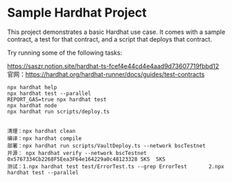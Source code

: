 # Sample Hardhat Project

This project demonstrates a basic Hardhat use case. It comes with a sample contract, a test for that contract, and a script that deploys that contract.

Try running some of the following tasks:

https://saszr.notion.site/hardhat-ts-fcef4e44cd4e4aad9d73607719fbbd12
官网：https://hardhat.org/hardhat-runner/docs/guides/test-contracts
```shell
npx hardhat help
npx hardhat test --parallel
REPORT_GAS=true npx hardhat test
npx hardhat node
npx hardhat run scripts/deploy.ts


清理：npx hardhat clean
编译：npx hardhat compile
部署：npx hardhat run scripts/VaultDeploy.ts --network bscTestnet
开源： npx hardhat verify --network bscTestnet 0x5767334Cb2268F5Eea3F64e164229a0c48123328 SKS  SKS
测试：1.npx hardhat test test/ErrorTest.ts --grep ErrorTest 	   2.npx hardhat test --parallel
```
